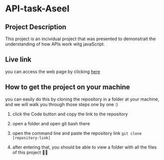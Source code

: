 # API-task-Aseel
## Project Description
This project is an incividual project that was presented to demonstrait the understanding of how APIs work witg javaScript.

## Live link
you can access the web page by clicking [here](https://gsg-cf04.github.io/API-task-Aseel/)

## How to get the project on your machine
you can easily do this by cloning the repository in a folder at your machine, and we will walk you through those steps one by one :)

1. click the Code button and copy the link to the repository

2. open a folder and open git bash there

3. open the command line and paste the repository link
`git clone [repository-link]`

4. after entering that, you should be able to view a folder with all the files of this project 🎉✨

